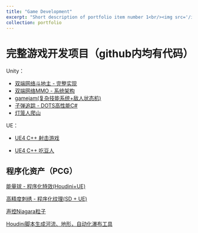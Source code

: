 ```yaml
---
title: "Game Development"
excerpt: "Short description of portfolio item number 1<br/><img src='/images/500x300_game_development.png'>"
collection: portfolio
---
```


# 完整游戏开发项目（github内均有代码）

Unity：

* [双端网络斗地主 - 完整实现](https://www.bilibili.com/video/BV1664y1D74g)
* [双端网络MMO - 系统架构](https://www.bilibili.com/video/BV1Qq4y157mh)
* [gamejam(复杂技能系统+敌人状态机)](https://www.bilibili.com/video/BV1CB4y1u7Sq)
* [子弹追踪 - DOTS高性能C#](https://www.bilibili.com/video/BV1b54y157xQ)
* [灯笼人爬山](https://www.bilibili.com/video/BV1xV411g7ys)

UE：

* [UE4 C++ 射击游戏](https://www.bilibili.com/video/BV1Jh411h7eT)

* [UE4 C++ 吃豆人](https://www.bilibili.com/video/BV1sQ4y197vd)

## 程序化资产（PCG）

[能量球 - 程序化特效(Houdini+UE)](https://www.bilibili.com/video/BV1qh411a7YU)

[高精度刺绣 - 程序化纹理(SD + UE)](https://www.bilibili.com/video/BV1pf4y1a7Hg?vd_source=10edfdf73ab80a5b21d82f049d07a937)

[声控Niagara粒子](https://www.bilibili.com/video/BV1Pg4115786)

[Houdini脚本生成河流、地形，自动化瀑布工具](https://www.bilibili.com/video/BV1bm4y1c72s/) 
